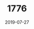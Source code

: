 ---
layout: post
title:  "1776"
date:   2019-07-27
categories: Theatre
type: Lighting
thumbnail: 
org: St. Geniesius
show-type: Musical
role: Lighting Design and Master Electrician
start: 2019-07-20
rank: 
---